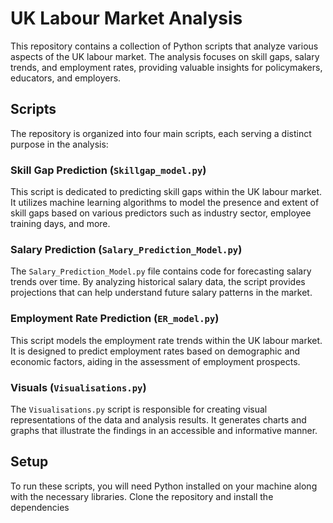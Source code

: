 # UK Labour Market Analysis

This repository contains a collection of Python scripts that analyze various aspects of the UK labour market. 
The analysis focuses on skill gaps, salary trends, and employment rates, providing valuable insights for policymakers, educators, and employers.

## Scripts

The repository is organized into four main scripts, each serving a distinct purpose in the analysis:

### Skill Gap Prediction (`Skillgap_model.py`)

This script is dedicated to predicting skill gaps within the UK labour market. It utilizes machine learning algorithms to model the presence and extent of skill gaps based on various predictors such as industry sector, employee training days, and more.

### Salary Prediction (`Salary_Prediction_Model.py`)

The `Salary_Prediction_Model.py` file contains code for forecasting salary trends over time. By analyzing historical salary data, the script provides projections that can help understand future salary patterns in the market.

### Employment Rate Prediction (`ER_model.py`)

This script models the employment rate trends within the UK labour market. It is designed to predict employment rates based on demographic and economic factors, aiding in the assessment of employment prospects.

### Visuals (`Visualisations.py`)

The `Visualisations.py` script is responsible for creating visual representations of the data and analysis results. It generates charts and graphs that illustrate the findings in an accessible and informative manner.

## Setup

To run these scripts, you will need Python installed on your machine along with the necessary libraries. Clone the repository and install the dependencies

